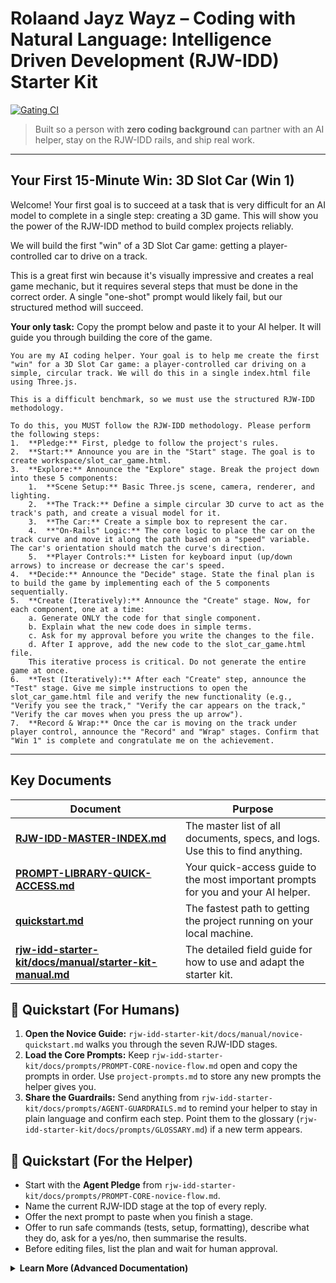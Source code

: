 # Rolaand Jayz Wayz – Coding with Natural Language: Intelligence Driven Development (RJW-IDD) Starter Kit

[![Gating CI](https://github.com/Rolaand-Jayz/Rolaand-Jayz-Wayz-IDD/actions/workflows/gating-ci.yml/badge.svg)](https://github.com/Rolaand-Jayz/Rolaand-Jayz-Wayz-IDD/actions/workflows/gating-ci.yml)

> Built so a person with **zero coding background** can partner with an AI helper, stay on the RJW-IDD rails, and ship real work.

---

## Your First 15-Minute Win: 3D Slot Car (Win 1)

Welcome! Your first goal is to succeed at a task that is very difficult for an AI model to complete in a single step: creating a 3D game. This will show you the power of the RJW-IDD method to build complex projects reliably.

We will build the first "win" of a 3D Slot Car game: getting a player-controlled car to drive on a track.

This is a great first win because it's visually impressive and creates a real game mechanic, but it requires several steps that must be done in the correct order. A single "one-shot" prompt would likely fail, but our structured method will succeed.

**Your only task:** Copy the prompt below and paste it to your AI helper. It will guide you through building the core of the game.

```text
You are my AI coding helper. Your goal is to help me create the first "win" for a 3D Slot Car game: a player-controlled car driving on a simple, circular track. We will do this in a single index.html file using Three.js.

This is a difficult benchmark, so we must use the structured RJW-IDD methodology.

To do this, you MUST follow the RJW-IDD methodology. Please perform the following steps:
1.  **Pledge:** First, pledge to follow the project's rules.
2.  **Start:** Announce you are in the "Start" stage. The goal is to create workspace/slot_car_game.html.
3.  **Explore:** Announce the "Explore" stage. Break the project down into these 5 components:
    1.  **Scene Setup:** Basic Three.js scene, camera, renderer, and lighting.
    2.  **The Track:** Define a simple circular 3D curve to act as the track's path, and create a visual model for it.
    3.  **The Car:** Create a simple box to represent the car.
    4.  **"On-Rails" Logic:** The core logic to place the car on the track curve and move it along the path based on a "speed" variable. The car's orientation should match the curve's direction.
    5.  **Player Controls:** Listen for keyboard input (up/down arrows) to increase or decrease the car's speed.
4.  **Decide:** Announce the "Decide" stage. State the final plan is to build the game by implementing each of the 5 components sequentially.
5.  **Create (Iteratively):** Announce the "Create" stage. Now, for each component, one at a time:
    a. Generate ONLY the code for that single component.
    b. Explain what the new code does in simple terms.
    c. Ask for my approval before you write the changes to the file.
    d. After I approve, add the new code to the slot_car_game.html file.
    This iterative process is critical. Do not generate the entire game at once.
6.  **Test (Iteratively):** After each "Create" step, announce the "Test" stage. Give me simple instructions to open the slot_car_game.html file and verify the new functionality (e.g., "Verify you see the track," "Verify the car appears on the track," "Verify the car moves when you press the up arrow").
7.  **Record & Wrap:** Once the car is moving on the track under player control, announce the "Record" and "Wrap" stages. Confirm that "Win 1" is complete and congratulate me on the achievement.
```

---

## Key Documents
| Document | Purpose |
|---|---|
| [**RJW-IDD-MASTER-INDEX.md**](RJW-IDD-MASTER-INDEX.md) | The master list of all documents, specs, and logs. Use this to find anything. |
| [**PROMPT-LIBRARY-QUICK-ACCESS.md**](PROMPT-LIBRARY-QUICK-ACCESS.md) | Your quick-access guide to the most important prompts for you and your AI helper. |
| [**quickstart.md**](quickstart.md) | The fastest path to getting the project running on your local machine. |
| [**rjw-idd-starter-kit/docs/manual/starter-kit-manual.md**](rjw-idd-starter-kit/docs/manual/starter-kit-manual.md) | The detailed field guide for how to use and adapt the starter kit. |

## 👤 Quickstart (For Humans)
1. **Open the Novice Guide:** `rjw-idd-starter-kit/docs/manual/novice-quickstart.md` walks you through the seven RJW-IDD stages.
2. **Load the Core Prompts:** Keep `rjw-idd-starter-kit/docs/prompts/PROMPT-CORE-novice-flow.md` open and copy the prompts in order. Use `project-prompts.md` to store any new prompts the helper gives you.
3. **Share the Guardrails:** Send anything from `rjw-idd-starter-kit/docs/prompts/AGENT-GUARDRAILS.md` to remind your helper to stay in plain language and confirm each step. Point them to the glossary (`rjw-idd-starter-kit/docs/prompts/GLOSSARY.md`) if a new term appears.

## 🤖 Quickstart (For the Helper)
- Start with the **Agent Pledge** from `rjw-idd-starter-kit/docs/prompts/PROMPT-CORE-novice-flow.md`.
- Name the current RJW-IDD stage at the top of every reply.
- Offer the next prompt to paste when you finish a stage.
- Offer to run safe commands (tests, setup, formatting), describe what they do, ask for a yes/no, then summarise the results.
- Before editing files, list the plan and wait for human approval.

<details>
<summary><b>Learn More (Advanced Documentation)</b></summary>

## What's Included
- **Method Pack (`rjw-idd-methodology/`):** Core principles, role handbook, stage checklists, decision template, **and new operations phase (METHOD-0005)**.
- **Docs & Standards (`docs/`):** Change log template, decision templates, living-doc reconciliation log, runbooks, governance standards, **operational quick reference**, and a detailed starter-kit manual (`rjw-idd-starter-kit/docs/manual/starter-kit-manual.md`).
- **Docs/Prompts (`rjw-idd-starter-kit/docs/prompts/`):** Plain-language prompt index (`README.md`), copy-ready novice flow, agent guardrails, glossary, example conversations, and deeper prompts for specs, testing, docs, and audits.
- **Specs (`specs/`):** Template specifications for functional backbone, quality gates, evidence harvest, observability, security, integration, cost governance, **deployment operations (SPEC-0701), SLO framework (SPEC-0801), user feedback (SPEC-0901), and data governance (SPEC-1001)**.
- **Artifacts (`rjw-idd-starter-kit/artifacts/`):** Blank ledgers, integration transcript scaffold, and supporting templates.
- **Research (`rjw-idd-starter-kit/research/`):** Starter evidence task configuration, empty indices, and allowlist instructions ready for harvesting.
- **Scripts & Tools (`scripts/`, `tools/`):** Evidence harvester, ID validators, cost dashboard helper, sandbox utilities, setup bootstrapper, and test-guard helpers.
- **Logs (`rjw-idd-starter-kit/logs/`):** Placeholder directories with README files describing required artefacts for audits **including deployment logs, SLO reports, operational metrics, satisfaction tracking, and DR drill results**.

Use this starter kit as the reusable part of the methodology; layer your product-specific specs, evidence, and code on top.

## Lifecycle Overview
RJW-IDD runs through **four** repeatable phases with continuous governance around them:

1.  **Research-Driven Development (RDD)**
    - Configure evidence tasks (`rjw-idd-starter-kit/research/evidence_tasks.json`).
    - Run the harvester (`rjw-idd-starter-kit/tools/rjw_idd_evidence_harvester.py`) and validation script to populate raw and curated indices.
    - Update ledgers and document decisions (DEC-####) that arise from new evidence.

2.  **Spec-Driven Development (SDD)**
    - Author or update specs using the templates in `specs/`.
    - Reserve requirement and test IDs in `rjw-idd-starter-kit/artifacts/ledgers/`.
    - Log reconciliation items in `rjw-idd-starter-kit/docs/living-docs-reconciliation.md` and resolve them before implementation begins.

3.  **Implementation Engines (TDD / LDDD / IDD)**
    - Enforce test-first rules via `rjw-idd-starter-kit/scripts/ci/test_gate.sh` and `rjw-idd-starter-kit/tools/testing/red_green_guard.py`.
    - Capture integration transcripts in `rjw-idd-starter-kit/artifacts/integration/transcript-archive/`.
    - Update living documentation using the standards in `rjw-idd-starter-kit/docs/standards/` and record verification artefacts in the Change Log.

4.  **Operations & Production Support (NEW)** 🎉
    - Deploy with blue-green/canary strategies and automated rollback (`rjw-idd-starter-kit/specs/SPEC-0701-deployment-operations.md`, `rjw-idd-starter-kit/docs/runbooks/DOC-0020-deployment-runbook.md`).
    - Monitor SLOs, manage error budgets, respond to incidents (`rjw-idd-starter-kit/specs/SPEC-0801-slo-sli-framework.md`, `rjw-idd-starter-kit/docs/runbooks/DOC-0018-general-incident-runbook.md`).
    - Collect user feedback, conduct usability testing, ensure accessibility (`rjw-idd-starter-kit/specs/SPEC-0901-user-feedback-loops.md`).
    - Manage data lifecycle, backups, migrations, and compliance (`rjw-idd-starter-kit/specs/SPEC-1001-data-governance.md`).
    - Pass operational maturity gates: Production Readiness → Post-Launch Stabilization → Operational Excellence (`rjw-idd-methodology/operations/METHOD-0005-operations-production-support.md`).

Cross-cutting governance (audits, cost reviews, security drills) runs continuously using the runbooks and scripts provided.

## Getting Started in a New Project
1. **Copy the Starter Kit** into your repository (or add as a subtree) and adjust paths as needed.
2. **Run the Bootstrap Script:** `rjw-idd-starter-kit/scripts/setup/bootstrap_project.sh` ensures dependencies are installed and the guard suite passes locally.
3. **Set Up Ledgers:** Keep `rjw-idd-starter-kit/artifacts/ledgers/requirement-ledger.csv` and `rjw-idd-starter-kit/artifacts/ledgers/test-ledger.csv` under version control. Add entries as requirements/tests are defined.
4. **Establish Roles:** Assign Agent Conductor, Spec Curator, Doc Steward, and Governance Sentinel. Align on expectations in `rjw-idd-starter-kit/docs/manual/starter-kit-manual.md`.
5. **Run Initial Harvest:** Configure `rjw-idd-starter-kit/research/evidence_tasks.json`, execute the harvester, validate output, and log the run in the Change Log.
6. **Author Specs:** Clone the spec templates, fill in project-specific details, and link to evidence/requirements/tests.
7. **Adopt Runbooks:** Tailor documents in `rjw-idd-starter-kit/docs/runbooks/` for your environment (e.g., sandbox reset commands, finance workflows).
8. **Update Naming Conventions:** Follow `rjw-idd-starter-kit/docs/standards/DOC-0013-naming-conventions.md` to keep artefacts consistent.

## Key Templates & Scripts
- `rjw-idd-starter-kit/docs/change-log.md` – table ready for change entries.
- `rjw-idd-starter-kit/docs/living-docs-reconciliation.md` – log for documentation gaps.
- `rjw-idd-starter-kit/docs/runbooks/` – operational playbooks (harvest, test-first, security, finance).
- `rjw-idd-starter-kit/specs/` – editable specifications covering major governance areas.
- `rjw-idd-starter-kit/scripts/validate_ids.py` – validates ledgers, change log, and ID references.
- `rjw-idd-starter-kit/scripts/promote_evidence.py` / `rjw-idd-starter-kit/scripts/validate_evidence.py` – curation helpers.
- `rjw-idd-starter-kit/tools/rjw_idd_evidence_harvester.py` – fetches evidence from public sources.
- `rjw-idd-starter-kit/tools/testing/red_green_guard.py` – ensures tests accompany each change.
- `rjw-idd-starter-kit/tools/testing/change_log_guard.py` – blocks merges that omit a change-log update.
- `rjw-idd-starter-kit/tools/testing/living_docs_guard.py` – fails when living-doc gaps remain open.
- `rjw-idd-starter-kit/tools/testing/governance_alignment_guard.py` – keeps specs, ledgers, and decisions in lockstep.
- `rjw-idd-starter-kit/tools/integration/archive_scaffold.py` – scaffolds integration transcript directories.

## Change Control
- Every meaningful change creates a row in `rjw-idd-starter-kit/docs/change-log.md` with impacted IDs and verification proof.
- Decisions are recorded using `rjw-idd-methodology/templates/PROJECT-DEC-template.md` and stored in `docs/decisions/`.
- Audit reflections append ⟦audit-id:n⟧ <reflect/> entries to stage summaries (see `rjw-idd-starter-kit/logs/LOG-0001-stage-audits.md`).

## Automated Guardrail
`rjw-idd-starter-kit/scripts/ci/test_gate.sh` runs in CI to enforce the RJW-IDD lifecycle:

- Validates that code diffs include test updates, evidence remains fresh, ledgers match IDs, and the change log records every change.
- Rejects merges while living-document reconciliation entries stay open and requires a documentation/spec update alongside implementation work.
- Verifies that specification or research updates ship with matching ledger adjustments and a new decision record.

Wire this script into your preferred CI system so every pull request satisfies the RDD → SDD → Implementation gates.

## Automated Governance
This repository includes a CI (Continuous Integration) pipeline that automatically enforces the RJW-IDD methodology on every pull request. These automated checks, or "guardrails," ensure that every contribution meets the project's standards for quality, traceability, and documentation.

The primary workflow is defined in [`.github/workflows/gating-ci.yml`](.github/workflows/gating-ci.yml). Key checks include:
- **Test Coverage:** Ensures that new code is accompanied by tests.
- **Linter & Formatter:** Checks for code style and consistency.
- **Security Audit:** Scans for known vulnerabilities in dependencies.
- **Methodology Guards:** Runs scripts to validate that change logs are updated, documentation is current, and all traceability IDs are valid.

These guards prevent common errors and allow the team to focus on the work itself, knowing that the process is being upheld automatically.

## Setup Script Reference
- `rjw-idd-starter-kit/scripts/setup/bootstrap_project.sh` creates a project virtual environment, installs dependencies, runs pytest, and executes the governance test gate.
- Override the detected Python with PYTHON_BIN. If origin/main is not available yet, the script falls back to the repository’s first commit for diffing.
- Use the script after pulling future updates to ensure your environment stays in sync with the kit.

## Adapting the Starter Kit
- Update spec and runbook templates with your domain-specific requirements.
- Add additional tooling or prompts under `scripts/` and `rjw-idd-starter-kit/docs/prompts/` as needed.
- Extend validators to enforce any extra governance rules your organisation requires.

By keeping this starter kit clean and evidence-neutral, you can import it into any project and immediately apply RJW-IDD without carrying over past product baggage. Populate the templates with your research, specs, and tests, then run the methodology end-to-end.

## Feature Toggles
RJW-IDD keeps feature enablement declarative in `method/config/features.yml`. This registry controls both the built-in CLI capabilities and any add-ins you opt into.

| Toggle | Default | Controls | Adjustment |
| --- | --- | --- | --- |
| features.guard | true | CLI guard commands (policy validation) | Set to false only if you are packaging a slim kit and have replacement guard rails. |
| features.init | true | CLI project bootstrapping | Disable if you replace the interactive “rjw init” workflow with your own. |
| features.prompts_version | true | Prompt pack metadata (`rjw-idd-starter-kit/prompt-pack.json`) | Disable for fully offline or prompt-free bundles. |
| addons.3d_game_core.enabled | true | 3D game governance, harnesses, specs | Toggle with the script `rjw-idd-starter-kit/scripts/addons/enable_3d_game_core.py` (or the matching disable script). |
| addons.video_ai_enhancer.enabled | false | Real-time video governance, quality/latency gates | Toggle with the script `rjw-idd-starter-kit/scripts/addons/enable_video_ai_enhancer.py`. |

After editing the registry, run `rjw-idd-starter-kit/scripts/config_enforce.py` (execute with python) to confirm the declared state matches the filesystem (prompt pack, add-in directories, etc.). Scripted helpers under `rjw-idd-starter-kit/scripts/addons/` update the YAML for you and record the right governance entries; manual edits are fine as long as the guard stays green.

## Add-ins

- [3D Game Core](rjw-idd-methodology/addons/3d-game-core/README.md) — opt-in 3D harnesses, specs, and gates (enabled by default; adjust via the feature registry or addon scripts).
- [Video AI Enhancer](rjw-idd-methodology/addons/video-ai-enhancer/README.md) — opt-in real-time video enhancement, latency, and storage governance (disabled by default).

## Capability Matrix

This matrix lists core features and whether they are available (✅), partially available (🟨), or not available (❌).

| Feature | Status | Link |
|---|---:|---|
| Starter kit scripts (bootstrap) | ✅ | `rjw-idd-starter-kit/scripts/setup/bootstrap_project.sh` |
| Governance checks (local) | ✅ | `scripts/checks/run_checks.sh` |
| CI gating workflows | ✅ | `.github/workflows/gating-ci.yml` |
| Release ZIP artifact | ✅ | `.github/workflows/release.yml` |
| 3D add-on harness | 🟨 | `rjw-idd-methodology/addons/3d-game-core/` (opt-in scaffolding) |
| Video AI add-on | 🟨 | `rjw-idd-methodology/addons/video-ai-enhancer/` (opt-in scaffolding) |
| Pre-commit hooks | ✅ | `.pre-commit-config.yaml` |
| Doc-sync checker | ✅ | `scripts/tools/doc_sync_check.py` |

</details>
